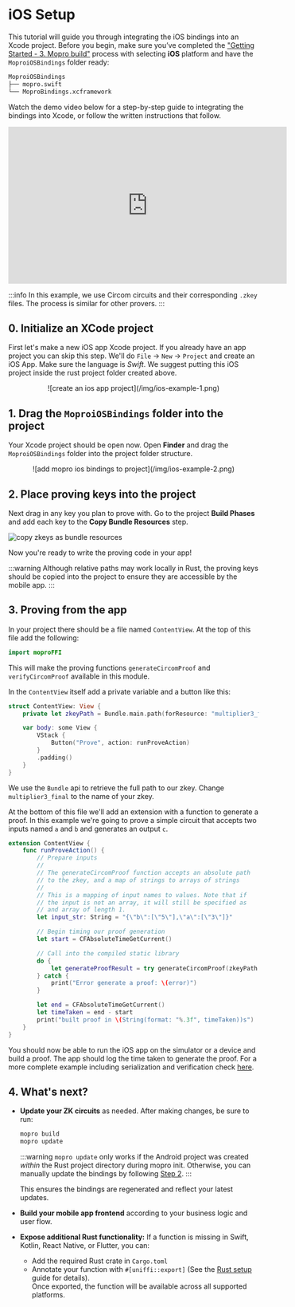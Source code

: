# iOS Setup

This tutorial will guide you through integrating the iOS bindings into an Xcode project. Before you begin, make sure you’ve completed the ["Getting Started - 3. Mopro build"](/docs/getting-started.md#3-build-bindings) process with selecting **iOS** platform and have the `MoproiOSBindings` folder ready:

```sh
MoproiOSBindings
├── mopro.swift
└── MoproBindings.xcframework
```

Watch the demo video below for a step-by-step guide to integrating the bindings into Xcode, or follow the written instructions that follow.

<p align="center">
<iframe width="560" height="315" src="https://www.youtube.com/embed/6TydXwYMQCU?si=TDw5qkbWSs-Uhw5E" title="YouTube video player" frameborder="0" allow="accelerometer; autoplay; clipboard-write; encrypted-media; gyroscope; picture-in-picture; web-share" referrerpolicy="strict-origin-when-cross-origin" allowfullscreen></iframe>
</p>

:::info
In this example, we use Circom circuits and their corresponding `.zkey` files. The process is similar for other provers.
:::

## 0. Initialize an XCode project

First let's make a new iOS app Xcode project. If you already have an app project you can skip this step. We'll do `File` -> `New` -> `Project` and create an iOS App. Make sure the language is _Swift_. We suggest putting this iOS project inside the rust project folder created above.

<p align="center">
![create an ios app project](/img/ios-example-1.png)
</p>

## 1. Drag the `MoproiOSBindings` folder into the project

Your Xcode project should be open now. Open **Finder** and drag the `MoproiOSBindings` folder into the project folder structure.

<p align="center">
![add mopro ios bindings to project](/img/ios-example-2.png)
</p>

## 2. Place proving keys into the project

Next drag in any key you plan to prove with. Go to the project **Build Phases** and add each key to the **Copy Bundle Resources** step.

![copy zkeys as bundle resources](/img/ios-example-3.png)

Now you're ready to write the proving code in your app!

:::warning
Although relative paths may work locally in Rust, the proving keys should be copied into the project to ensure they are accessible by the mobile app.
:::

## 3. Proving from the app

In your project there should be a file named `ContentView`. At the top of this file add the following:

```swift
import moproFFI
```

This will make the proving functions `generateCircomProof` and `verifyCircomProof` available in this module.

In the `ContentView` itself add a private variable and a button like this:

```swift
struct ContentView: View {
    private let zkeyPath = Bundle.main.path(forResource: "multiplier3_final", ofType: "zkey")!

    var body: some View {
        VStack {
            Button("Prove", action: runProveAction)
        }
        .padding()
    }
}
```

We use the `Bundle` api to retrieve the full path to our zkey. Change `multiplier3_final` to the name of your zkey.

At the bottom of this file we'll add an extension with a function to generate a proof. In this example we're going to prove a simple circuit that accepts two inputs named `a` and `b` and generates an output `c`.

```swift
extension ContentView {
    func runProveAction() {
        // Prepare inputs
        //
        // The generateCircomProof function accepts an absolute path
        // to the zkey, and a map of strings to arrays of strings
        //
        // This is a mapping of input names to values. Note that if
        // the input is not an array, it will still be specified as
        // and array of length 1.
        let input_str: String = "{\"b\":[\"5\"],\"a\":[\"3\"]}"

        // Begin timing our proof generation
        let start = CFAbsoluteTimeGetCurrent()

        // Call into the compiled static library
        do {
            let generateProofResult = try generateCircomProof(zkeyPath: zkeyPath, circuitInputs: input_str, proofLib: ProofLib.arkworks)
        } catch {
            print("Error generate a proof: \(error)")
        }

        let end = CFAbsoluteTimeGetCurrent()
        let timeTaken = end - start
        print("built proof in \(String(format: "%.3f", timeTaken))s")
    }
}
```

You should now be able to run the iOS app on the simulator or a device and build a proof. The app should log the time taken to generate the proof. For a more complete example including serialization and verification check [here](https://github.com/zkmopro/mopro/blob/63d6cbaf1bdbcb089f889f86b2a6a0443c6a8679/test-e2e/ios/mopro-test/ContentView.swift).

## 4. What's next?

-   **Update your ZK circuits** as needed. After making changes, be sure to run:

    ```sh
    mopro build
    mopro update
    ```

    :::warning
    `mopro update` only works if the Android project was created _within_ the Rust project directory during mopro init. Otherwise, you can manually update the bindings by following [Step 2](#2-add-the-moproandroidbindings-folder-into-the-project).
    :::

    This ensures the bindings are regenerated and reflect your latest updates.

-   **Build your mobile app frontend** according to your business logic and user flow.
-   **Expose additional Rust functionality:**
    If a function is missing in Swift, Kotlin, React Native, or Flutter, you can:

    -   Add the required Rust crate in `Cargo.toml`
    -   Annotate your function with `#[uniffi::export]` (See the [Rust setup](setup/rust-setup.md#setup-any-rust-project) guide for details).<br/>
        Once exported, the function will be available across all supported platforms.
